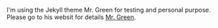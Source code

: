 I'm using the Jekyll theme Mr. Green for testing and personal purpose. 
Please go to his websit for details 
[Mr. Green](https://github.com/MrGreensWorkshop/MrGreen-JekyllTheme).

